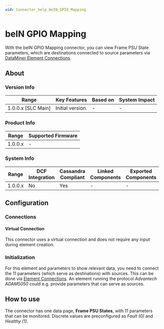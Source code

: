 ```yaml
---
uid: Connector_help_beIN_GPIO_Mapping
---
```

# beIN GPIO Mapping

With the beIN GPIO Mapping connector, you can view Frame PSU State parameters, which are destinations connected to source parameters via [DataMiner Element Connections](https://aka.dataminer.services/virtual-elements-used-for-element-connections).

## About

### Version Info

| Range              | Key Features     | Based on | System Impact |
|--------------------|------------------|----------|---------------|
| 1.0.0.x [SLC Main] | Initial version. | -        | -             |

### Product Info

| Range   | Supported Firmware |
|---------|--------------------|
| 1.0.0.x | -                  |

### System Info

| Range   | DCF Integration | Cassandra Compliant | Linked Components | Exported Components |
|---------|-----------------|---------------------|-------------------|---------------------|
| 1.0.0.x | No              | Yes                 | -                 | -                   |

## Configuration

### Connections

#### Virtual Connection

This connector uses a virtual connection and does not require any input during element creation.

### Initialization

For this element and parameters to show relevant data, you need to connect the 11 parameters (which serve as destinations) with sources. This can be done via [Element Connections](https://aka.dataminer.services/virtual-elements-used-for-element-connections). An element running the protocol *Advantech ADAM5050* could e.g. provide parameters that can serve as sources.

## How to use

The connector has one data page, **Frame PSU States**, with 11 parameters that can be monitored. Discrete values are preconfigured as *Fault (0)* and *Healthy (1)*.
